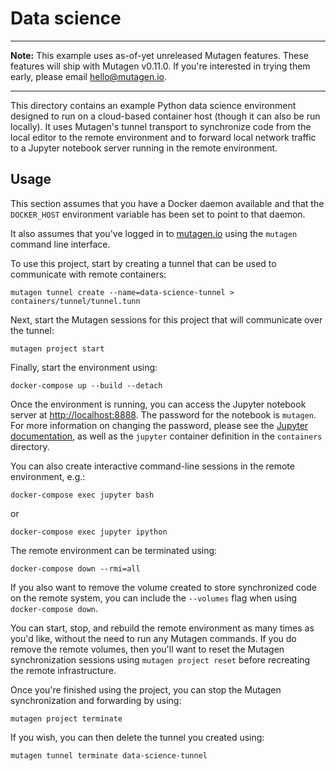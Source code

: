 # Data science

---

**Note:** This example uses as-of-yet unreleased Mutagen features. These
features will ship with Mutagen v0.11.0. If you're interested in trying them
early, please email [hello@mutagen.io](mailto:hello@mutagen.io).

---

This directory contains an example Python data science environment designed to
run on a cloud-based container host (though it can also be run locally). It uses
Mutagen's tunnel transport to synchronize code from the local editor to the
remote environment and to forward local network traffic to a Jupyter notebook
server running in the remote environment.


## Usage

This section assumes that you have a Docker daemon available and that the
`DOCKER_HOST` environment variable has been set to point to that daemon.

It also assumes that you've logged in to [mutagen.io](https://mutagen.io) using
the `mutagen` command line interface.

To use this project, start by creating a tunnel that can be used to communicate
with remote containers:

```
mutagen tunnel create --name=data-science-tunnel > containers/tunnel/tunnel.tunn
```

Next, start the Mutagen sessions for this project that will communicate over the
tunnel:

```
mutagen project start
```

Finally, start the environment using:

```
docker-compose up --build --detach
```

Once the environment is running, you can access the Jupyter notebook server at
[http://localhost:8888](http://localhost:8888). The password for the notebook
is `mutagen`. For more information on changing the password, please see the
[Jupyter documentation](https://jupyter-docker-stacks.readthedocs.io/en/latest/using/common.html#notebook-options),
as well as the `jupyter` container definition in the `containers` directory.

You can also create interactive command-line sessions in the remote environment,
e.g.:

```
docker-compose exec jupyter bash
```

or

```
docker-compose exec jupyter ipython
```

The remote environment can be terminated using:

```
docker-compose down --rmi=all
```

If you also want to remove the volume created to store synchronized code on the
remote system, you can include the `--volumes` flag when using
`docker-compose down`.

You can start, stop, and rebuild the remote environment as many times as you'd
like, without the need to run any Mutagen commands. If you do remove the remote
volumes, then you'll want to reset the Mutagen synchronization sessions using
`mutagen project reset` before recreating the remote infrastructure.

Once you're finished using the project, you can stop the Mutagen synchronization
and forwarding by using:

```
mutagen project terminate
```

If you wish, you can then delete the tunnel you created using:

```
mutagen tunnel terminate data-science-tunnel
```
